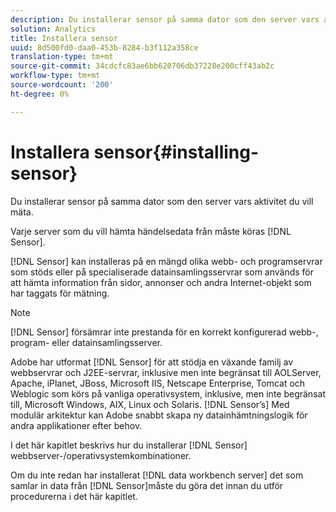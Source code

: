 ```yaml
---
description: Du installerar sensor på samma dator som den server vars aktivitet du vill mäta.
solution: Analytics
title: Installera sensor
uuid: 8d500fd0-daa0-453b-8284-b3f112a358ce
translation-type: tm+mt
source-git-commit: 34cdcfc83ae6bb620706db37228e200cff43ab2c
workflow-type: tm+mt
source-wordcount: '200'
ht-degree: 0%

---
```



# Installera sensor{#installing-sensor}

Du installerar sensor på samma dator som den server vars aktivitet du vill mäta.

Varje server som du vill hämta händelsedata från måste köras [!DNL Sensor].

[!DNL Sensor] kan installeras på en mängd olika webb- och programservrar som stöds eller på specialiserade datainsamlingsservrar som används för att hämta information från sidor, annonser och andra Internet-objekt som har taggats för mätning.

>[!NOTE]
>
>[!DNL Sensor] försämrar inte prestanda för en korrekt konfigurerad webb-, program- eller datainsamlingsserver.

Adobe har utformat [!DNL Sensor] för att stödja en växande familj av webbservrar och J2EE-servrar, inklusive men inte begränsat till AOLServer, Apache, iPlanet, JBoss, Microsoft IIS, Netscape Enterprise, Tomcat och Weblogic som körs på vanliga operativsystem, inklusive, men inte begränsat till, Microsoft Windows, AIX, Linux och Solaris. [!DNL Sensor’s] Med modulär arkitektur kan Adobe snabbt skapa ny datainhämtningslogik för andra applikationer efter behov.

I det här kapitlet beskrivs hur du installerar [!DNL Sensor] webbserver-/operativsystemkombinationer.

Om du inte redan har installerat [!DNL data workbench server] det som samlar in data från [!DNL Sensor]måste du göra det innan du utför procedurerna i det här kapitlet.
